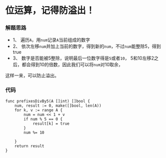 # 位运算，记得防溢出！
### 解题思路
* 1、 遍历``A``，用``num``记录``A``当前组成的数字
* 2、 依次左移``num``并加上当前的数字，得到新的``num``，不过``num``能整除5，得到true
* 3、 数字是否能被5整除，说明最后一位数字得是``5``或者``10``，
5和10左移2之后，都会得到10的倍数，因此我们可以将``num``对10取余，

这样一来，可以防止溢出。

### 代码

```golang
func prefixesDivBy5(A []int) []bool {
	num, result := 0, make([]bool, len(A))
	for k, v := range A {
		num = num << 1 + v
		if num % 5 == 0 {
			result[k] = true
		}
		num %= 10

	}
	return result
}

```